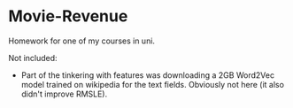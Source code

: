 # Movie-Revenue
Homework for one of my courses in uni.

Not included:
* Part of the tinkering with features was downloading a 2GB Word2Vec model trained on wikipedia for the text fields. Obviously not here (it also didn't improve RMSLE).

